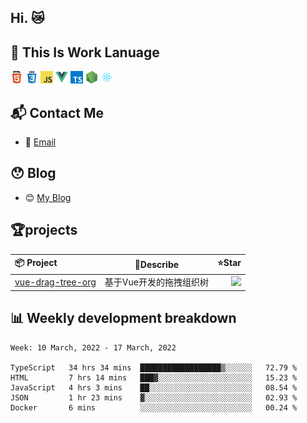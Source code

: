 
## Hi. :crying_cat_face:
## :memo: This Is Work Lanuage

<code><img height="20" src="https://raw.githubusercontent.com/github/explore/80688e429a7d4ef2fca1e82350fe8e3517d3494d/topics/html/html.png"></code>
<code><img height="20" src="https://raw.githubusercontent.com/github/explore/80688e429a7d4ef2fca1e82350fe8e3517d3494d/topics/css/css.png"></code>
<code><img height="20" src="https://raw.githubusercontent.com/github/explore/80688e429a7d4ef2fca1e82350fe8e3517d3494d/topics/javascript/javascript.png"></code>
<code><img height="20" src="https://raw.githubusercontent.com/github/explore/80688e429a7d4ef2fca1e82350fe8e3517d3494d/topics/vue/vue.png"></code>
<code><img height="20" src="https://raw.githubusercontent.com/github/explore/80688e429a7d4ef2fca1e82350fe8e3517d3494d/topics/typescript/typescript.png"></code>
<code><img height="20" src="https://raw.githubusercontent.com/github/explore/80688e429a7d4ef2fca1e82350fe8e3517d3494d/topics/nodejs/nodejs.png"></code>
<code><img height="20" src="https://raw.githubusercontent.com/github/explore/80688e429a7d4ef2fca1e82350fe8e3517d3494d/topics/react/react.png"></code>

## :mailbox_with_mail: Contact Me
 - :email: [Email](mailto:wangdabao@js.org)
## :hushed: Blog
 - :blush: [My Blog](https://wangdabao.js.cool)

## :trophy:projects
| 📦 Project      | :pencil:Describe | :star:Star  |
| :--------- | :--: | -----------: |
| [vue-drag-tree-org](https://github.com/wangdabaoqq/vue-drag-tree)    |  基于Vue开发的拖拽组织树  |   <img src="https://img.shields.io/badge/stars-260-success">  |
## :bar_chart: Weekly development breakdown
<!--START_SECTION:waka-->
```text
Week: 10 March, 2022 - 17 March, 2022

TypeScript   34 hrs 34 mins  ██████████████████▒░░░░░░   72.79 % 
HTML         7 hrs 14 mins   ███▓░░░░░░░░░░░░░░░░░░░░░   15.23 % 
JavaScript   4 hrs 3 mins    ██░░░░░░░░░░░░░░░░░░░░░░░   08.54 % 
JSON         1 hr 23 mins    ▓░░░░░░░░░░░░░░░░░░░░░░░░   02.93 % 
Docker       6 mins          ░░░░░░░░░░░░░░░░░░░░░░░░░   00.24 % 
```
<!--END_SECTION:waka-->


